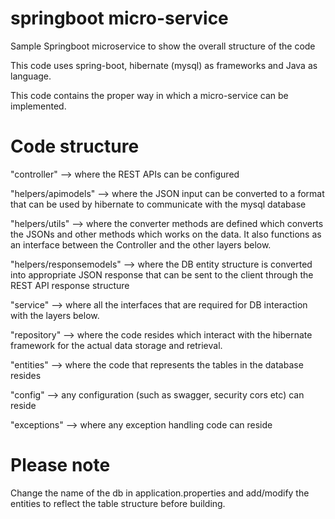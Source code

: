 # springboot micro-service
Sample Springboot microservice to show the overall structure of the code

This code uses spring-boot, hibernate (mysql) as frameworks and Java as language.

This code contains the proper way in which a micro-service can be implemented. 

# Code structure
"controller" --> where the REST APIs can be configured

"helpers/apimodels" --> where the JSON input can be converted to a format that can be used by hibernate to communicate with the mysql database

"helpers/utils" --> where the converter methods are defined which converts the JSONs and other methods which works on the data. It also functions as an interface between the Controller and the other layers below.

"helpers/responsemodels" --> where the DB entity structure is converted into appropriate JSON response that can be sent to the client through the REST API response structure

"service" --> where all the interfaces that are required for DB interaction with the layers below.

"repository" --> where the code resides which interact with the hibernate framework for the actual data storage and retrieval.

"entities" --> where the code that represents the tables in the database resides

"config" --> any configuration (such as swagger, security cors etc) can reside

"exceptions" --> where any exception handling code can reside

# Please note
Change the name of the db in application.properties and add/modify the entities to reflect the table structure before building.
